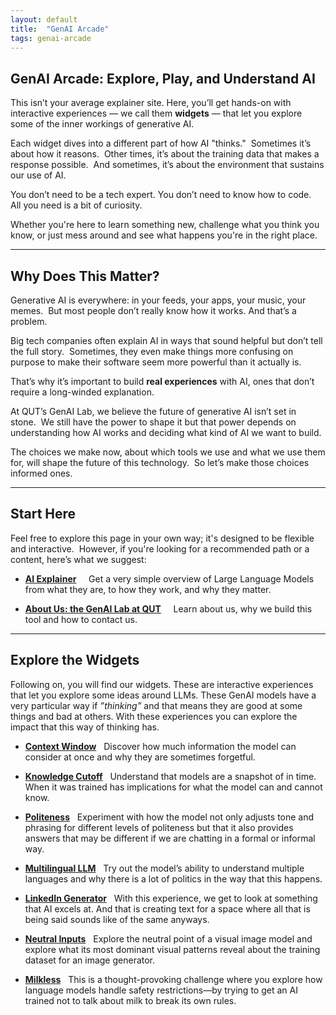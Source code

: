 ```yaml
---
layout: default
title:  "GenAI Arcade"
tags: genai-arcade
---
```


## GenAI Arcade: Explore, Play, and Understand AI

This isn’t your average explainer site. Here, you’ll get hands-on with interactive experiences — we call them **widgets** — that let you explore some of the inner workings of generative AI.

Each widget dives into a different part of how AI "thinks."  
Sometimes it’s about how it reasons.  
Other times, it’s about the training data that makes a response possible.  
And sometimes, it’s about the environment that sustains our use of AI.

You don’t need to be a tech expert. You don’t need to know how to code.  
All you need is a bit of curiosity.

Whether you're here to learn something new, challenge what you think you know, or just mess around and see what happens you're in the right place.

---

## Why Does This Matter?

Generative AI is everywhere: in your feeds, your apps, your music, your memes.  
But most people don’t really know how it works. And that’s a problem.

Big tech companies often explain AI in ways that sound helpful but don’t tell the full story.  
Sometimes, they even make things more confusing on purpose to make their software seem more powerful than it actually is.

That’s why it’s important to build **real experiences** with AI, ones that don’t require a long-winded explanation.

At QUT’s GenAI Lab, we believe the future of generative AI isn’t set in stone.  
We still have the power to shape it but that power depends on understanding how AI works and deciding what kind of AI we want to build.

The choices we make now, about which tools we use and what we use them for, will shape the future of this technology.  
So let’s make those choices informed ones.

---

## Start Here

Feel free to explore this page in your own way; it's designed to be flexible and interactive.  
However, if you're looking for a recommended path or a content, here’s what we suggest:

- **[AI Explainer](https://qut-genai-lab.github.io/genai-arcade/20250521/explainer)**  
   Get a very simple overview of Large Language Models from what they are, to how they work, and why they matter.

- **[About Us: the GenAI Lab at QUT](https://qut-genai-lab.github.io/genai-arcade/20241011/test-instructions)**  
   Learn about us, why we build this tool and how to contact us. 
---

## Explore the Widgets

Following on, you will find our widgets. These are interactive experiences that let you explore some ideas around LLMs. These GenAI models have a very particular way if *”thinking”* and that means they are good at some things and bad at others. With these experiences you can explore the impact that this way of thinking has. 

- **[Context Window](https://qut-genai-lab.github.io/genai-arcade/20241011/context-window)**
  Discover how much information the model can consider at once and why they are sometimes forgetful. 

- **[Knowledge Cutoff](https://qut-genai-lab.github.io/genai-arcade/20241011/knowledge-cutoff)**
  Understand that models are a snapshot of in time. When it was trained has implications for what the model can and cannot know. 

- **[Politeness](https://qut-genai-lab.github.io/genai-arcade/20241011/politeness)**
  Experiment with how the model not only adjusts tone and phrasing for different levels of politeness but that it also provides answers that may be different if we are chatting in a formal or informal way. 

- **[Multilingual LLM](https://qut-genai-lab.github.io/genai-arcade/20241011/multilingual-llm)** 
  Try out the model’s ability to understand multiple languages and why there is a lot of politics in the way that this happens. 

- **[LinkedIn Generator](https://qut-genai-lab.github.io/genai-arcade/20241011/linkedin-generator)** 
  With this experience, we get to look at something that AI excels at. And that is creating text for a space where all that is being said sounds like of the same anyways. 

- **[Neutral Inputs](https://qut-genai-lab.github.io/genai-arcade/20241011/neutral-inputs)**
  Explore the neutral point of a visual image model and explore what its most dominant visual patterns reveal about the training dataset for an image generator.

- **[Milkless](https://qut-genai-lab.github.io/genai-arcade/20241011/milkless)**
  This is a thought-provoking challenge where you explore how language models handle safety restrictions—by trying to get an AI trained not to talk about milk to break its own rules.

